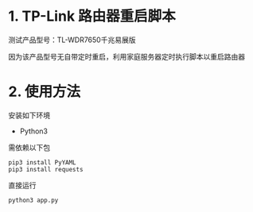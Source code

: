 # 1. TP-Link 路由器重启脚本
测试产品型号：TL-WDR7650千兆易展版

因为该产品型号无自带定时重启，利用家庭服务器定时执行脚本以重启路由器

# 2. 使用方法
安装如下环境
- Python3

需依赖以下包
```Shell
pip3 install PyYAML
pip3 install requests
```

直接运行
```
python3 app.py
```
